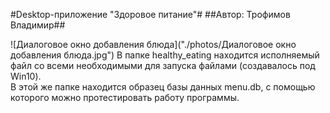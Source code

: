 #Desktop-приложение "Здоровое питание"#
##Автор: Трофимов Владимир##

![Диалоговое окно добавления блюда]("./photos/Диалоговое окно добавления блюда.jpg")
В папке healthy_eating находится исполняемый файл со всеми необходимыми для запуска файлами (создавалось под Win10).<br/>
В этой же папке находится образец базы данных menu.db, с помощью которого можно протестировать работу программы.
